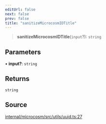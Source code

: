 ```yaml
---
editUrl: false
next: false
prev: false
title: "sanitizeMicrocosmIDTitle"
---
```


> **sanitizeMicrocosmIDTitle**(`input`?): `string`

## Parameters

• **input?**: `string`

## Returns

`string`

## Source

[internal/microcosm/src/utils/uuid.ts:27](https://github.com/nodenogg-in/alpha-p2p/blob/aa60360/internal/microcosm/src/utils/uuid.ts#L27)
